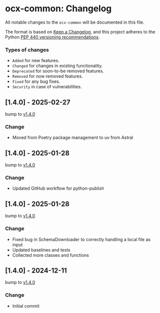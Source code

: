 # ocx-common: Changelog

All notable changes to the ``ocx-common`` will be documented in this file.

The format is based on [Keep a Changelog](https://keepachangelog.com/en/1.4.0/),
and this project adheres to the Python [PEP 440 versioning recommendations](https://peps.python.org/pep-0440/).

### Types of changes
* ``Added`` for new features.
* ``Changed`` for changes in existing functionality.
* ``Deprecated`` for soon-to-be removed features.
* ``Removed`` for now removed features.
* ``Fixed`` for any bug fixes.
* ``Security`` in case of vulnerabilities.


## [1.4.0] - 2025-02-27
bump to [v1.4.0](https://github.com/OCXStandard/ocx-common/releases/tag/v1.4.0)

### Change
* Moved from Poetry package management to uv from Astral


## [1.4.0] - 2025-01-28
bump to [v1.4.0](https://github.com/OCXStandard/ocx-common/releases/tag/v1.4.0)

### Change
* Updated GitHub workflow for python-publish


## [1.4.0] - 2025-01-28
bump to [v1.4.0](https://github.com/OCXStandard/ocx-common/releases/tag/v1.4.0)

### Change
* Fixed bug in SchemaDownloader to correctly handling a local file as input
* Updated baselines and tests
* Collected more classes and functions


## [1.4.0] - 2024-12-11
bump to [v1.4.0](https://github.com/OCXStandard/ocx-common/releases/tag/v1.4.0)

### Change
* Initial commit
